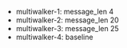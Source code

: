 - multiwalker-1: message_len 4 
- multiwalker-2: message_len 20 
- multiwalker-3: message_len 25 
- multiwalker-4: baseline  